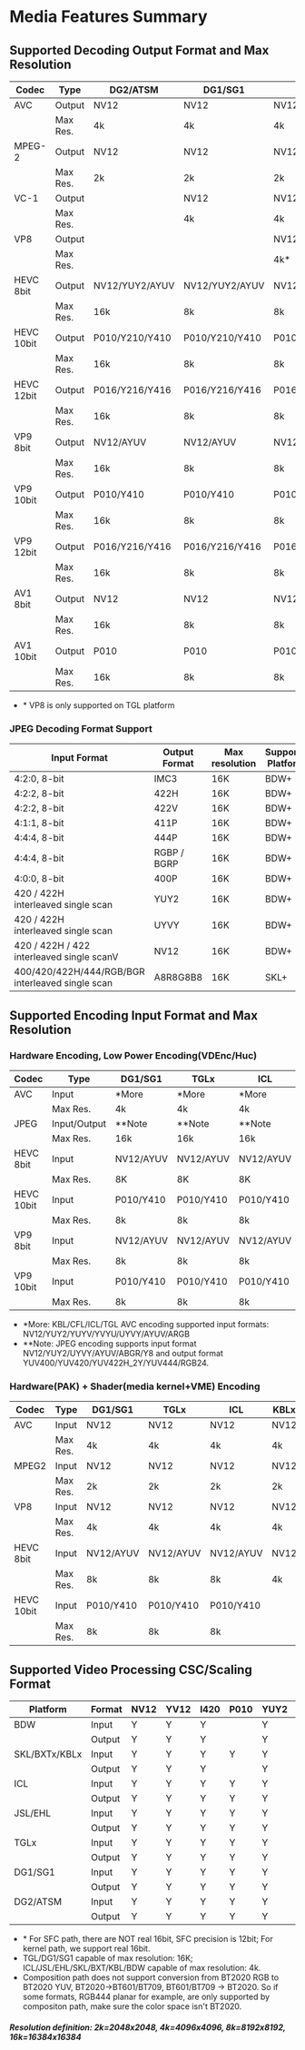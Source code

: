 # Media Features Summary

## Supported Decoding Output Format and Max Resolution

| Codec      | Type     | DG2/ATSM       | DG1/SG1        | TGLx           | ICL            | KBLx | BXTx | SKL  | BDW  |
|------------|--------- |----------------|----------------|----------------|----------------|------|------|------|------|
| AVC        | Output   | NV12           | NV12           | NV12           | NV12           | NV12 | NV12 | NV12 | NV12 |
|            | Max Res. | 4k             | 4k             | 4k             | 4k             | 4k   | 4k   | 4k   | 4k   |
| MPEG-2     | Output   | NV12           | NV12           | NV12           | NV12           | NV12 | NV12 | NV12 | NV12 |
|            | Max Res. | 2k             | 2k             | 2k             | 2k             | 2k   | 2k   | 2k   | 2k   |
| VC-1       | Output   |                | NV12           | NV12           | NV12           | NV12 | NV12 | NV12 | NV12 |
|            | Max Res. |                | 4k             | 4k             | 4k             | 4k   | 4k   | 4k   | 4k   |
| VP8        | Output   |                |                | NV12*          | NV12           | NV12 | NV12 | NV12 | NV12 |
|            | Max Res. |                |                | 4k*            | 4k             | 4k   | 4k   | 4k   | 4k   |
| HEVC 8bit  | Output   | NV12/YUY2/AYUV | NV12/YUY2/AYUV | NV12/YUY2/AYUV | NV12/YUY2/AYUV | NV12 | NV12 | NV12 |      |
|            | Max Res. | 16k            | 8k             | 8k             | 8k             | 8k   | 8k   | 8k   |      |
| HEVC 10bit | Output   | P010/Y210/Y410 | P010/Y210/Y410 | P010/Y210/Y410 | P010/Y210/Y410 | P010 | P010 |      |      |
|            | Max Res. | 16k            | 8k             | 8k             | 8k             | 8k   | 8k   |      |      |
| HEVC 12bit | Output   | P016/Y216/Y416 | P016/Y216/Y416 | P016/Y216/Y416 |                |      |      |      |      |
|            | Max Res. | 16k            | 8k             | 8k             |                |      |      |      |      |
| VP9 8bit   | Output   | NV12/AYUV      | NV12/AYUV      | NV12/AYUV      | NV12/AYUV      | NV12 | NV12 |      |      |
|            | Max Res. | 16k            | 8k             | 8k             | 8k             | 8k   | 4k   |      |      |
| VP9 10bit  | Output   | P010/Y410      | P010/Y410      | P010/Y410      | P010/Y410      | P010 |      |      |      |
|            | Max Res. | 16k            | 8k             | 8k             | 8k             | 8k   |      |      |      |
| VP9 12bit  | Output   | P016/Y216/Y416 | P016/Y216/Y416 | P016/Y216/Y416 |                |      |      |      |      |
|            | Max Res. | 16k            | 8k             | 8k             |                |      |      |      |      |
| AV1 8bit   | Output   | NV12           | NV12           | NV12           |                |      |      |      |      |
|            | Max Res. | 16k            | 8k             | 8k             |                |      |      |      |      |
| AV1 10bit  | Output   | P010           | P010           | P010           |                |      |      |      |      |
|            | Max Res. | 16k            | 8k             | 8k             |

- \* VP8 is only supported on TGL platform

### JPEG Decoding Format Support
| Input Format                                         | Output Format | Max resolution | Supported Platforms |
|------------------------------------------------------|---------------|----------------|---------------------|
| 4:2:0, 8-bit                                         | IMC3          | 16K            | BDW+                |
| 4:2:2, 8-bit                                         | 422H          | 16K            | BDW+                |
| 4:2:2, 8-bit                                         | 422V          | 16K            | BDW+                |
| 4:1:1, 8-bit                                         | 411P          | 16K            | BDW+                |
| 4:4:4, 8-bit                                         | 444P          | 16K            | BDW+                |
| 4:4:4, 8-bit                                         | RGBP / BGRP   | 16K            | BDW+                |
| 4:0:0, 8-bit                                         | 400P          | 16K            | BDW+                |
| 420 / 422H<br/>interleaved single scan               | YUY2          | 16K            | BDW+                |
| 420 / 422H<br/>interleaved single scan               | UYVY          | 16K            | BDW+                |
| 420 / 422H / 422<br/>interleaved single scanV        | NV12          | 16K            | BDW+                |
| 400/420/422H/444/RGB/BGR<br/>interleaved single scan | A8R8G8B8      | 16K            | SKL+                |

## Supported Encoding Input Format and Max Resolution

### Hardware Encoding, Low Power Encoding(VDEnc/Huc)

| Codec      | Type         | DG1/SG1   | TGLx      | ICL       | KBLx   | BXTx   | SKL    | BDW |
|------------|--------------|-----------|-----------|-----------|--------|--------|--------|-----|
| AVC        | Input        | *More     | *More     | *More     | *More  | NV12   | NV12   |     |
|            | Max Res.     | 4k        | 4k        | 4k        | 4k     | 4k     | 4k     |     |
| JPEG       | Input/Output | **Note    | **Note    | **Note    | **Note | **Note | **Note |     |
|            | Max Res.     | 16k       | 16k       | 16k       | 16k    | 16k    | 16k    |     |
| HEVC 8bit  | Input        | NV12/AYUV | NV12/AYUV | NV12/AYUV |        |        |        |     |
|            | Max Res.     | 8K        | 8K        | 8K        |        |        |        |     |
| HEVC 10bit | Input        | P010/Y410 | P010/Y410 | P010/Y410 |        |        |        |     |
|            | Max Res.     | 8k        | 8k        | 8k        |        |        |        |     |
| VP9 8bit   | Input        | NV12/AYUV | NV12/AYUV | NV12/AYUV |        |        |        |     |
|            | Max Res.     | 8k        | 8k        | 8k        |        |        |        |     |
| VP9 10bit  | Input        | P010/Y410 | P010/Y410 | P010/Y410 |        |        |        |     |
|            | Max Res.     | 8k        | 8k        | 8k        |

- \*More: KBL/CFL/ICL/TGL AVC encoding supported input formats: NV12/YUY2/YUYV/YVYU/UYVY/AYUV/ARGB
- \**Note: JPEG encoding supports input format NV12/YUY2/UYVY/AYUV/ABGR/Y8 and output format YUV400/YUV420/YUV422H_2Y/YUV444/RGB24.


### Hardware(PAK) + Shader(media kernel+VME) Encoding

| Codec      | Type     | DG1/SG1   | TGLx      | ICL       | KBLx | BXTx | SKL  | BDW  |
|------------|----------|-----------|-----------|-----------|------|------|------|------|
| AVC        | Input    | NV12      | NV12      | NV12      | NV12 | NV12 | NV12 | NV12 |
|            | Max Res. | 4k        | 4k        | 4k        | 4k   | 4k   | 4k   | 4k   |
| MPEG2      | Input    | NV12      | NV12      | NV12      | NV12 |      | NV12 | NV12 |
|            | Max Res. | 2k        | 2k        | 2k        | 2k   |      | 2k   | 2k   |
| VP8        | Input    | NV12      | NV12      | NV12      | NV12 |      |      |      |
|            | Max Res. | 4k        | 4k        | 4k        | 4k   |      |      |      |
| HEVC 8bit  | Input    | NV12/AYUV | NV12/AYUV | NV12/AYUV | NV12 | NV12 | NV12 |      |
|            | Max Res. | 8k        | 8k        | 8k        | 4k   | 4k   | 4k   |      |
| HEVC 10bit | Input    | P010/Y410 | P010/Y410 | P010/Y410 |      |      |      |      |
|            | Max Res. | 8k        | 8k        | 8k        |

## Supported Video Processing CSC/Scaling Format

| Platform      | Format | NV12 | YV12 | I420 | P010 | YUY2 | UYVY | Y210 | AYUV | Y410 | P016* | Y216* | Y416* | ARGB/ABGR | A2R10G10B10/A2B10G10R10 |
|---------------|--------|------|------|------|------|------|------|------|------|------|-------|-------|-------|-----------|-------------------------|
| BDW           | Input  | Y    | Y    | Y    |      | Y    |      |      |      |      |       |       |       | Y         | N                       |
|               | Output | Y    | Y    | Y    |      | Y    |      |      |      |      |       |       |       | Y         | N                       |
| SKL/BXTx/KBLx | Input  | Y    | Y    | Y    | Y    | Y    |      |      |      |      |       |       |       | Y         | N                       |
|               | Output | Y    | Y    | Y    |      | Y    |      |      |      |      |       |       |       | Y         | N                       |
| ICL           | Input  | Y    | Y    | Y    | Y    | Y    | Y    | Y    | Y    | Y    |       |       |       | Y         | N                       |
|               | Output | Y    | Y    | Y    | Y    | Y    |      | Y    | Y    | Y    |       |       |       | Y         | Y                       |
| JSL/EHL       | Input  | Y    | Y    | Y    | Y    | Y    | Y    | Y    | Y    | Y    |       |       |       | Y         | N                       |
|               | Output | Y    | Y    | Y    | Y    | Y    |      | Y    | Y    | Y    |       |       |       | Y         | Y                       |
| TGLx          | Input  | Y    | Y    | Y    | Y    | Y    | Y    | Y    | Y    | Y    | Y     | Y     | Y     | Y         | N                       |
|               | Output | Y    | Y    | Y    | Y    | Y    |      | Y    | Y    | Y    | Y     | Y     | Y     | Y         | Y                       |
| DG1/SG1       | Input  | Y    | Y    | Y    | Y    | Y    | Y    | Y    | Y    | Y    | Y     | Y     | Y     | Y         | N                       |
|               | Output | Y    | Y    | Y    | Y    | Y    |      | Y    | Y    | Y    | Y     | Y     | Y     | Y         | Y                       |
| DG2/ATSM      | Input  | Y    | Y    | Y    | Y    | Y    | Y    | Y    | Y    | Y    | Y     | Y     | Y     | Y         | N                       |
|               | Output | Y    | Y    | Y    | Y    | Y    |      | Y    | Y    | Y    | Y     | Y     | Y     | Y         | Y                       |

* \* For SFC path, there are NOT real 16bit, SFC precision is 12bit; For kernel path, we support real 16bit.
* TGL/DG1/SG1 capable of max resolution: 16K; ICL/JSL/EHL/SKL/BXT/KBL/BDW capable of max resolution: 4k.
* Composition path does not support conversion from BT2020 RGB to BT2020 YUV, BT2020->BT601/BT709, BT601/BT709 -> BT2020. So if some formats, RGB444 planar for example, are only supported by compositon path, make sure the color space isn't BT2020.

##### Resolution definition: 2k=2048x2048, 4k=4096x4096, 8k=8192x8192, 16k=16384x16384